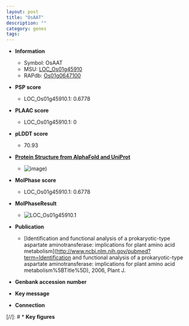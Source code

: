 ```yaml
---
layout: post
title: "OsAAT"
description: ""
category: genes
tags: 
---
```


* **Information**  
    + Symbol: OsAAT  
    + MSU: [LOC_Os01g45910](http://rice.plantbiology.msu.edu/cgi-bin/ORF_infopage.cgi?orf=LOC_Os01g45910)  
    + RAPdb: [Os01g0647100](http://rapdb.dna.affrc.go.jp/viewer/gbrowse_details/irgsp1?name=Os01g0647100)  

* **PSP score**  
    + LOC_Os01g45910.1: 0.6778 

* **PLAAC score**  
    + LOC_Os01g45910.1: 0 

* **pLDDT score**
    + 70.93

* **[Protein Structure from AlphaFold and UniProt](https://www.uniprot.org/uniprotkb/A0A0P0V5W3/entry#structure)**
    + ![image](https://ricepsp.github.io/images/A/AF-A0A0P0V5W3-F1.png))

* **MolPhase score**
    + LOC_Os01g45910.1: 0.6778

* **MolPhaseResult**
    + ![LOC_Os01g45910.1](https://ricepsp.github.io/pictures/LOC_Os01g/LOC_Os01g45910.1.png)

* **Publication**  
    + [Identification and functional analysis of a prokaryotic-type aspartate aminotransferase: implications for plant amino acid metabolism](http://www.ncbi.nlm.nih.gov/pubmed?term=Identification and functional analysis of a prokaryotic-type aspartate aminotransferase: implications for plant amino acid metabolism%5BTitle%5D), 2006, Plant J.

* **Genbank accession number**  

* **Key message**  

* **Connection**  

[//]: # * **Key figures**  


